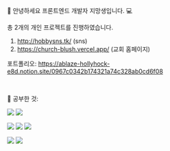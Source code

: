 🧑 안녕하세요 프론트엔드 개발자 지망생입니다. 💻
<br/>

총 2개의 개인 프로젝트를 진행하였습니다.
1. http://hobbysns.tk/ (sns)
2. https://church-blush.vercel.app/ (교회 홈페이지)

포트폴리오: https://ablaze-hollyhock-e8d.notion.site/0967c0342b174321a74c328ab0cd6f08

<br/>

💪 공부한 것:
<p>
  <img src="https://img.shields.io/badge/JavaScript-F7DF1E?style=flat-square&logo=JavaScript&logoColor=white"/><a/>
  <img src="https://img.shields.io/badge/Python-3776AB?style=flat-square&logo=Python&logoColor=white"/><a/>
</p>
<p>
  <img src="https://img.shields.io/badge/Node.js-339933?style=flat-square&logo=Node.js&logoColor=white"/><a/>
  <img src="https://img.shields.io/badge/Express-000000?style=flat-square&logo=Express&logoColor=white"/><a/>
  <img src="https://img.shields.io/badge/MYSQL-4479A1?style=flat-square&logo=MySQL&logoColor=white"/><a/>
</p>
<p>
  <img src="https://img.shields.io/badge/React-61DAFB?style=flat-square&logo=React&logoColor=white"/><a/>
  <img src="https://img.shields.io/badge/Next.js-000000?style=flat-square&logo=Next.js&logoColor=white"/><a/>
</p>
